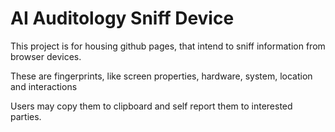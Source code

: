 # AI Auditology Sniff Device

This project is for housing github pages, that intend to sniff information from browser devices. 

These are fingerprints, like screen properties, hardware, system, location and interactions

Users may copy them to clipboard and self report them to interested parties.